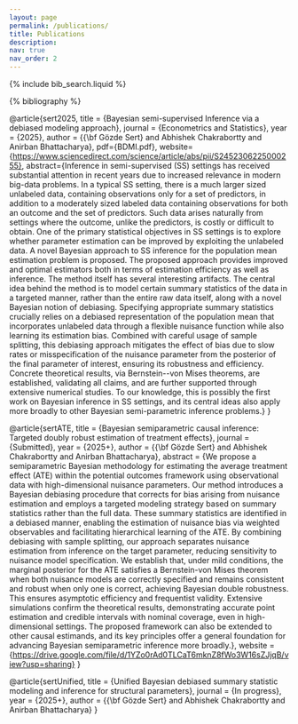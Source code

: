 ```yaml
---
layout: page
permalink: /publications/
title: Publications
description:
nav: true
nav_order: 2
---
```


<!-- _pages/publications.md -->

<!-- Bibsearch Feature -->

{% include bib_search.liquid %}

<div class="publications">

{% bibliography %}

</div>

@article{sert2025,
title = {Bayesian semi-supervised Inference via a debiased modeling approach},
journal = {Econometrics and Statistics},
year = {2025},
author = {{\bf Gözde Sert} and Abhishek Chakrabortty and Anirban Bhattacharya},
pdf={BDMI.pdf},
website={https://www.sciencedirect.com/science/article/abs/pii/S2452306225000255},
abstract={Inference in semi-supervised (SS) settings has received substantial attention in recent years due to increased relevance in modern big-data problems. In a typical SS setting, there is a much larger sized unlabeled data, containing observations only for a set of predictors, in addition to a moderately sized labeled data containing observations for both an outcome and the set of predictors. Such data arises naturally from settings where the outcome, unlike the predictors, is costly or difficult to obtain. One of the primary statistical objectives in SS settings is to explore whether parameter estimation can be improved by exploiting the unlabeled data. A novel Bayesian approach to SS inference for the population mean estimation problem is proposed. The proposed approach provides improved and optimal estimators both in terms of estimation efficiency as well as inference. The method itself has several interesting artifacts. The central idea behind the method is to model certain summary statistics of the data in a targeted manner, rather than the entire raw data itself, along with a novel Bayesian notion of debiasing. Specifying appropriate summary statistics crucially relies on a debiased representation of the population mean that incorporates unlabeled data through a flexible nuisance function while also learning its estimation bias. Combined with careful usage of sample splitting, this debiasing approach mitigates the effect of bias due to slow rates or misspecification of the nuisance parameter from the posterior of the final parameter of interest, ensuring its robustness and efficiency. Concrete theoretical results, via Bernstein--von Mises theorems, are established, validating all claims, and are further supported through extensive numerical studies. To our knowledge, this is possibly the first work on Bayesian inference in SS settings, and its central ideas also apply more broadly to other Bayesian semi-parametric inference problems.}
}


@article{sertATE,
title = {Bayesian semiparametric causal inference:
Targeted doubly robust estimation of treatment
effects},
journal = {Submitted},
year = {2025+},
author = {{\bf Gözde Sert} and Abhishek Chakrabortty and Anirban Bhattacharya},
abstract = {We propose a semiparametric Bayesian methodology for estimating the average treatment effect (ATE) within the potential outcomes framework using observational data with high-dimensional nuisance parameters. Our method introduces a Bayesian debiasing procedure that corrects for bias arising from nuisance estimation and employs a targeted modeling strategy based on summary statistics rather than the full data. These summary statistics are identified in a debiased manner, enabling the estimation of nuisance bias via weighted observables and facilitating hierarchical learning of the ATE. By combining debiasing with sample splitting, our approach separates nuisance estimation from inference on the target parameter, reducing sensitivity to nuisance model specification. We establish that, under mild conditions, the marginal posterior for the ATE satisfies a Bernstein-von Mises theorem when both nuisance models are correctly specified and remains consistent and robust when only one is correct, achieving Bayesian double robustness. This ensures asymptotic efficiency and frequentist validity. Extensive simulations confirm the theoretical results, demonstrating accurate point estimation and credible intervals with nominal coverage, even in high-dimensional settings. The proposed framework can also be extended to other causal estimands, and its key principles offer a general foundation for advancing Bayesian semiparametric inference more broadly.},
website = {https://drive.google.com/file/d/1YZo0rAd0TLCaT6mknZ8fWo3W16sZJjqB/view?usp=sharing}
}

@article{sertUnified,
title = {Unified Bayesian debiased summary statistic modeling and inference for structural parameters},
journal = {In progress},
year = {2025+},
author = {{\bf Gözde Sert} and Abhishek Chakrabortty and Anirban Bhattacharya}
}
